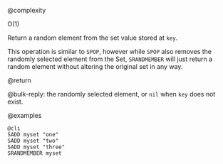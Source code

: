 @complexity

O(1)


Return a random element from the set value stored at `key`.

This operation is similar to `SPOP`, however while `SPOP` also removes the
randomly selected element from the Set, `SRANDMEMBER` will just return a random
element without altering the original set in any way.

@return

@bulk-reply: the randomly selected element, or `nil` when `key` does not exist.

@examples

    @cli
    SADD myset "one"
    SADD myset "two"
    SADD myset "three"
    SRANDMEMBER myset


